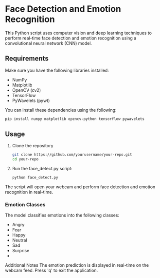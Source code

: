 # Face Detection and Emotion Recognition

This Python script uses computer vision and deep learning techniques to perform real-time face detection and emotion recognition using a convolutional neural network (CNN) model.

## Requirements

Make sure you have the following libraries installed:

- NumPy
- Matplotlib
- OpenCV (cv2)
- TensorFlow
- PyWavelets (pywt)

You can install these dependencies using the following:

```bash
pip install numpy matplotlib opencv-python tensorflow pywavelets
```
## Usage
1. Clone the repository
   ```bash
   git clone https://github.com/yourusername/your-repo.git
   cd your-repo
   ```
2. Run the face_detect.py script:
   ```bash
   python face_detect.py
   ```
The script will open your webcam and perform face detection and emotion recognition in real-time.

### Emotion Classes
The model classifies emotions into the following classes:
- Angry
- Fear
- Happy
- Neutral
- Sad
- Surprise
- 
Additional Notes
The emotion prediction is displayed in real-time on the webcam feed.
Press 'q' to exit the application.

